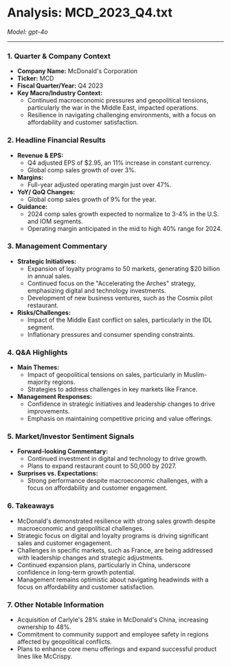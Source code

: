 # Analysis: MCD_2023_Q4.txt

*Model: gpt-4o*

---

### 1. Quarter & Company Context
- **Company Name:** McDonald's Corporation
- **Ticker:** MCD
- **Fiscal Quarter/Year:** Q4 2023
- **Key Macro/Industry Context:**
  - Continued macroeconomic pressures and geopolitical tensions, particularly the war in the Middle East, impacted operations.
  - Resilience in navigating challenging environments, with a focus on affordability and customer satisfaction.

### 2. Headline Financial Results
- **Revenue & EPS:**
  - Q4 adjusted EPS of $2.95, an 11% increase in constant currency.
  - Global comp sales growth of over 3%.
- **Margins:**
  - Full-year adjusted operating margin just over 47%.
- **YoY/ QoQ Changes:**
  - Global comp sales growth of 9% for the year.
- **Guidance:**
  - 2024 comp sales growth expected to normalize to 3-4% in the U.S. and IOM segments.
  - Operating margin anticipated in the mid to high 40% range for 2024.

### 3. Management Commentary
- **Strategic Initiatives:**
  - Expansion of loyalty programs to 50 markets, generating $20 billion in annual sales.
  - Continued focus on the "Accelerating the Arches" strategy, emphasizing digital and technology investments.
  - Development of new business ventures, such as the Cosmix pilot restaurant.
- **Risks/Challenges:**
  - Impact of the Middle East conflict on sales, particularly in the IDL segment.
  - Inflationary pressures and consumer spending constraints.

### 4. Q&A Highlights
- **Main Themes:**
  - Impact of geopolitical tensions on sales, particularly in Muslim-majority regions.
  - Strategies to address challenges in key markets like France.
- **Management Responses:**
  - Confidence in strategic initiatives and leadership changes to drive improvements.
  - Emphasis on maintaining competitive pricing and value offerings.

### 5. Market/Investor Sentiment Signals
- **Forward-looking Commentary:**
  - Continued investment in digital and technology to drive growth.
  - Plans to expand restaurant count to 50,000 by 2027.
- **Surprises vs. Expectations:**
  - Strong performance despite macroeconomic challenges, with a focus on affordability and customer engagement.

### 6. Takeaways
- McDonald's demonstrated resilience with strong sales growth despite macroeconomic and geopolitical challenges.
- Strategic focus on digital and loyalty programs is driving significant sales and customer engagement.
- Challenges in specific markets, such as France, are being addressed with leadership changes and strategic adjustments.
- Continued expansion plans, particularly in China, underscore confidence in long-term growth potential.
- Management remains optimistic about navigating headwinds with a focus on affordability and customer satisfaction.

### 7. Other Notable Information
- Acquisition of Carlyle's 28% stake in McDonald's China, increasing ownership to 48%.
- Commitment to community support and employee safety in regions affected by geopolitical conflicts.
- Plans to enhance core menu offerings and expand successful product lines like McCrispy.